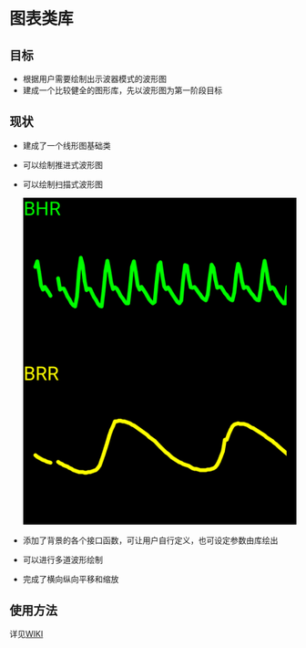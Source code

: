 # 图表类库
## 目标
* 根据用户需要绘制出示波器模式的波形图
* 建成一个比较健全的图形库，先以波形图为第一阶段目标

## 现状
* 建成了一个线形图基础类
* 可以绘制推进式波形图
* 可以绘制扫描式波形图

    ![扫描模式](https://github.com/will4906/ChartViewMoudle/blob/master/image/scan_wave.png)

* 添加了背景的各个接口函数，可让用户自行定义，也可设定参数由库绘出
* 可以进行多道波形绘制
* 完成了横向纵向平移和缩放

## 使用方法
详见[WIKI](https://github.com/will4906/ChartViewMoudle/wiki)